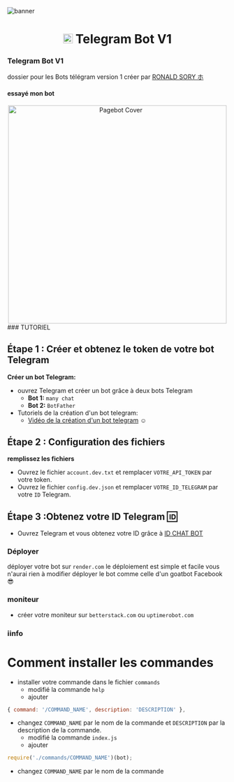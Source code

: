 <img src="https://i.ibb.co/SVg9Hmh/image.jpg" alt="banner">
<h1 align="center"><img src="https://i.ibb.co/SVg9Hmh/image.jpg" width="22px"> Telegram Bot V1</h1>

### Telegram Bot V1
dossier pour les Bots télégram version 1 créer par <a href="https://www.facebook.com/profile.php?id=100084606198768" target="_blank">RONALD SORY ホ</a>

#### essayé mon bot 
<div align="center">
  <a href="https://t.me/Ronald_Shika_chat_bot" target="_blank">
    <img src="https://i.ibb.co/b6VyHyz/image.jpg" alt="Pagebot Cover" width="500"/>
  </a>
</div>
### TUTORIEL

## Étape 1 : Créer et obtenez le token de votre bot Telegram
 **Créer un bot Telegram:**
   - ouvrez Telegram et créer un bot grâce à deux bots Telegram
     - **Bot 1:** `many chat`
     - **Bot 2:** `BotFather`
   - Tutoriels de la création d'un bot telegram:
     - <a href="https://www.facebook.com/share/v/15ca2B7At6/" target="_blank">Vidéo de la création d'un bot telegram</a> ☺️

## Étape 2 : Configuration des fichiers
**remplissez les fichiers**
- Ouvrez le fichier `account.dev.txt` et remplacer `VOTRE_API_TOKEN` par votre token.
- Ouvrez le fichier `config.dev.json` et remplacer `VOTRE_ID_TELEGRAM` par votre `ID` Telegram.

## Étape 3 :Obtenez votre ID Telegram 🆔

- Ouvrez Telegram et vous obtenez votre ID grâce à <a href="https://t.me/chat_id_echo_bot" target="_blank">ID CHAT BOT</a>

### Déployer
déployer votre bot sur ```render.com``` le déploiement est simple et facile vous n'aurai rien à modifier déployer le bot comme celle d'un goatbot Facebook 😎

### moniteur 
- créer votre moniteur sur `betterstack.com` ou `uptimerobot.com`
### ℹ️info 
# Comment installer les commandes
- installer votre commande dans le fichier `commands`
   - modifié la commande `help`
   - ajouter
 ```javascript
{ command: '/COMMAND_NAME', description: 'DESCRIPTION' },
  ```
 - changez `COMMAND_NAME` par le nom de la commande et `DESCRIPTION` par la description de la commande.
   - modifié la commande `index.js`
   - ajouter
 ```javascript
require('./commands/COMMAND_NAME')(bot);
  ```
 - changez `COMMAND_NAME` par le nom de la commande
